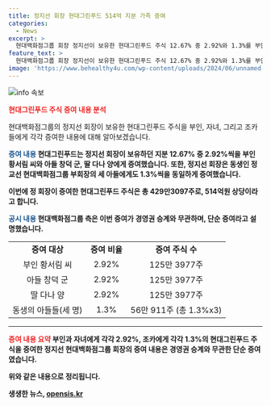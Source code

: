 ```yaml
---
title: 정지선 회장 현대그린푸드 514억 지분 가족 증여
categories:
  - News
excerpt: >
  현대백화점그룹 회장 정지선이 보유한 현대그린푸드 주식 12.67% 중 2.92%와 1.3%를 부인, 자녀, 조카들에게 증여했다. 정 회장은 부인 황서림 씨와 자녀에게 각각 2.92%를, 동생인 정교선 부회장의 세 아들에게 각각 1.3%를 증여했다. 이번 증여는 429만3097주로, 514억원 상당이며 경영권 승계와 무관한 개인 재산 증여로 설명되었다.
feature_text: >
  현대백화점그룹 회장 정지선이 보유한 현대그린푸드 주식 12.67% 중 2.92%와 1.3%를 부인, 자녀, 조카들에게 증여했다. 정 회장은 부인 황서림 씨와 자녀에게 각각 2.92%를, 동생인 정교선 부회장의 세 아들에게 각각 1.3%를 증여했다. 이번 증여는 429만3097주로, 514억원 상당이며 경영권 승계와 무관한 개인 재산 증여로 설명되었다.
image: 'https://www.behealthy4u.com/wp-content/uploads/2024/06/unnamed-file.png'
---
```


<p><img src="https://www.behealthy4u.com/wp-content/uploads/2024/06/unnamed-file.png" alt="info 속보" /></p>

<p><b><span style="color: #ee2323;">현대그린푸드 주식 증여 내용 분석</span></b></p>

<p data-ke-size="size16">현대백화점그룹의 정지선 회장이 보유한 현대그린푸드 주식을 부인, 자녀, 그리고 조카들에게 각각 증여한 내용에 대해 알아보겠습니다.</p>

<p><b><span style="color: #1a5490;">증여 내용</span><b>
현대그린푸드는 정지선 회장이 보유하던 지분 12.67% 중 2.92%씩을 부인 황서림 씨와 아들 창덕 군, 딸 다나 양에게 증여했습니다. 또한, 정지선 회장은 동생인 정교선 현대백화점그룹 부회장의 세 아들에게도 1.3%씩을 동일하게 증여했습니다.</p>

<p>이번에 정 회장이 증여한 현대그린푸드 주식은 총 429만3097주로, 514억원 상당이라고 합니다.</p>

<p><b><span style="color: #1a5490;">공시 내용</span><b>
현대백화점그룹 측은 이번 증여가 경영권 승계와 무관하며, 단순 증여라고 설명했습니다.</p>

<table>
  <tr>
    <td style="text-align: center; height: 17px;"><b>증여 대상</b></td>
    <td style="text-align: center; height: 17px;"><b>증여 비율</b></td>
    <td style="text-align: center; height: 17px;"><b>증여 주식 수</b></td>
  </tr>
  <tr>
    <td style="text-align: center; height: 17px;">부인 황서림 씨</td>
    <td style="text-align: center; height: 17px;">2.92%</td>
    <td style="text-align: center; height: 17px;">125만 3977주</td>
  </tr>
  <tr>
    <td style="text-align: center; height: 17px;">아들 창덕 군</td>
    <td style="text-align: center; height: 17px;">2.92%</td>
    <td style="text-align: center; height: 17px;">125만 3977주</td>
  </tr>
  <tr>
    <td style="text-align: center; height: 17px;">딸 다나 양</td>
    <td style="text-align: center; height: 17px;">2.92%</td>
    <td style="text-align: center; height: 17px;">125만 3977주</td>
  </tr>
  <tr>
    <td style="text-align: center; height: 17px;">동생의 아들들(세 명)</td>
    <td style="text-align: center; height: 17px;">1.3%</td>
    <td style="text-align: center; height: 17px;">56만 911주 (총 1.3%x3)</td>
  </tr>
</table>

<hr>

<p><b><span style="color: #ee2323;">증여 내용 요약</span></b>
부인과 자녀에게 각각 2.92%, 조카에게 각각 1.3%의 현대그린푸드 주식을 증여한 정지선 현대백화점그룹 회장의 증여 내용은 경영권 승계와 무관한 단순 증여였습니다.</p>

<p>위와 같은 내용으로 정리됩니다.</p>
생생한 뉴스, <a href="https://opensis.kr" rel="dofollow">opensis.kr</a>


